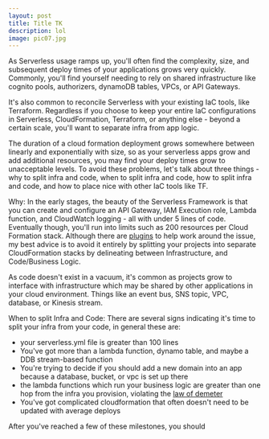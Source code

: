 ```yaml
---
layout: post
title: Title TK
description: lol
image: pic07.jpg
---
```


As Serverless usage ramps up, you'll often find the complexity, size, and subsequent deploy times of your applications grows very quickly.
Commonly, you'll find yourself needing to rely on shared infrastructure like cognito pools, authorizers, dynamoDB tables, VPCs, or API Gateways.

It's also common to reconcile Serverless with your existing IaC tools, like Terraform.
Regardless if you choose to keep your entire IaC configurations in Serverless, CloudFormation, Terraform, or anything else - beyond a certain scale, you'll want to separate infra from app logic.

The duration of a cloud formation deployment grows somewhere between linearly and exponentially with size, so as your serverless apps grow and add additional resources, you may find your deploy times grow to unacceptable levels. To avoid these problems, let's talk about three things - why to split infra and code, when to split infra and code, how to split infra and code, and how to place nice with other IaC tools like TF.

Why:
In the early stages, the beauty of the Serverless Framework is that you can create and configure an API Gateway, IAM Execution role, Lambda function, and CloudWatch logging - all with under 5 lines of code.
Eventually though, you'll run into limits such as 200 resources per Cloud Formation stack. Although there are [plugins]() to help work around the issue, my best advice is to avoid it entirely by splitting your projects into separate CloudFormation stacks by delineating between Infrastructure, and Code/Business Logic.

As code doesn't exist in a vacuum, it's common as projects grow to interface with infrastructure which may be shared by other applications in your cloud environment. Things like an event bus, SNS topic, VPC, database, or Kinesis stream.

When to split Infra and Code:
There are several signs indicating it's time to split your infra from your code, in general these are:

- your serverless.yml file is greater than 100 lines
- You've got more than a lambda function, dynamo table, and maybe a DDB stream-based function
- You're trying to decide if you should add a new domain into an app because a database, bucket, or vpc is set up there
- the lambda functions which run your business logic are greater than one hop from the infra you provision, violating the [law of demeter](https://en.wikipedia.org/wiki/Law_of_Demeter)
- You've got complicated cloudformation that often doesn't need to be updated with average deploys

After you've reached a few of these milestones, you should
